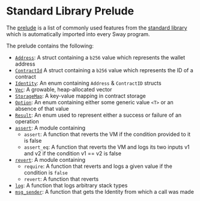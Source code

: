 # Standard Library Prelude

The [prelude](https://github.com/FuelLabs/sway/blob/master/sway-lib-std/src/prelude.sw) is a list of commonly used features from the [standard library](https://github.com/FuelLabs/sway/tree/master/sway-lib-std) which is automatically imported into every Sway program.

The prelude contains the following:

- [`Address`](https://github.com/FuelLabs/sway/blob/master/sway-lib-std/src/address.sw): A struct containing a `b256` value which represents the wallet address
- [`ContractId`](https://github.com/FuelLabs/sway/blob/master/sway-lib-std/src/contract_id.sw) A struct containing a `b256` value which represents the ID of a contract
- [`Identity`](https://github.com/FuelLabs/sway/blob/master/sway-lib-std/src/identity.sw): An enum containing `Address` & `ContractID` structs
- [`Vec`](https://github.com/FuelLabs/sway/blob/master/sway-lib-std/src/vec.sw): A growable, heap-allocated vector
- [`StorageMap`](https://github.com/FuelLabs/sway/blob/master/sway-lib-std/src/storage.sw): A key-value mapping in contract storage
- [`Option`](https://github.com/FuelLabs/sway/blob/master/sway-lib-std/src/option.sw): An enum containing either some generic value `<T>` or an absence of that value
- [`Result`](https://github.com/FuelLabs/sway/blob/master/sway-lib-std/src/result.sw): An enum used to represent either a success or failure of an operation
- [`assert`](https://github.com/FuelLabs/sway/blob/master/sway-lib-std/src/assert.sw): A module containing
  - `assert`: A function that reverts the VM if the condition provided to it is false
  - `assert_eq`: A function that reverts the VM and logs its two inputs v1 and v2 if the condition v1 == v2 is false
- [`revert`](https://github.com/FuelLabs/sway/blob/master/sway-lib-std/src/revert.sw): A module containing
  - `require`: A function that reverts and logs a given value if the condition is `false`
  - `revert`: A function that reverts
- [`log`](https://github.com/FuelLabs/sway/blob/master/sway-lib-std/src/logging.sw): A function that logs arbitrary stack types
- [`msg_sender`](https://github.com/FuelLabs/sway/blob/master/sway-lib-std/src/auth.sw): A function that gets the Identity from which a call was made
